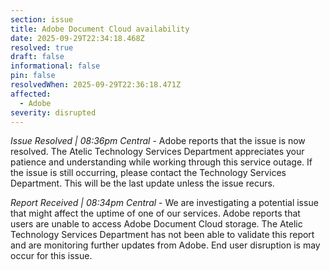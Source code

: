 ```yaml
---
section: issue
title: Adobe Document Cloud availability
date: 2025-09-29T22:34:18.468Z
resolved: true
draft: false
informational: false
pin: false
resolvedWhen: 2025-09-29T22:36:18.471Z
affected:
  - Adobe
severity: disrupted
---
```

*Issue Resolved | 08:36pm Central* - Adobe reports that the issue is now resolved. The Atelic Technology Services Department appreciates your patience and understanding while working through this service outage. If the issue is still occurring, please contact the Technology Services Department. This will be the last update unless the issue recurs.

*Report Received | 08:34pm Central* - We are investigating a potential issue that might affect the uptime of one of our services. Adobe reports that users are unable to access Adobe Document Cloud storage. The Atelic Technology Services Department has not been able to validate this report and are monitoring further updates from Adobe. End user disruption is may occur for this issue.